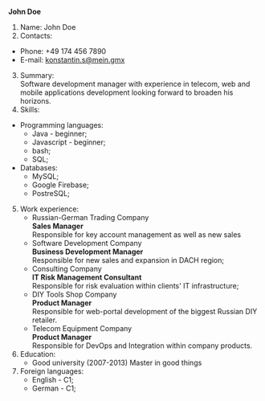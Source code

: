 **John Doe**
1. Name: John Doe
2. Contacts:
* Phone: +49 174 456 7890
* E-mail: konstantin.s@mein.gmx
3. Summary: \
Software development manager with experience in telecom, web and mobile applications development looking forward to broaden his horizons.
4. Skills:
* Programming languages:
  * Java - beginner;
  * Javascript - beginner;
  * bash;
  * SQL;
* Databases:
  * MySQL;
  * Google Firebase;
  * PostreSQL;
5. Work experience:
   * Russian-German Trading Company \
            **Sales Manager** \
            Responsible for key account management as well as new sales
   * Software Development Company \
            **Business Development Manager** \
            Responsible for new sales and expansion in DACH region;
   * Consulting Company \
            **IT Risk Management Consultant** \
            Responsible for risk evaluation within clients' IT infrastructure;
   * DIY Tools Shop Company \
            **Product Manager** \
            Responsible for web-portal development of the biggest Russian DIY retailer.
   * Telecom Equipment Company \
            **Product Manager** \
            Responsible for DevOps and Integration within company products.
6. Education:
    * Good university (2007-2013)
    Master in good things
7. Foreign languages:
    * English - C1;
    * German - C1;